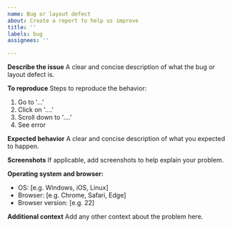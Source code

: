 ```yaml
---
name: Bug or layout defect
about: Create a report to help us improve
title: ''
labels: bug
assignees: ''

---
```


**Describe the issue**
A clear and concise description of what the bug or layout defect is.

**To reproduce**
Steps to reproduce the behavior:
1. Go to '...'
2. Click on '....'
3. Scroll down to '....'
4. See error

**Expected behavior**
A clear and concise description of what you expected to happen.

**Screenshots**
If applicable, add screenshots to help explain your problem.

**Operating system and browser:**
 - OS: [e.g. Windows, iOS, Linux]
 - Browser: [e.g. Chrome, Safari, Edge]
 - Browser version: [e.g. 22]

**Additional context**
Add any other context about the problem here.
